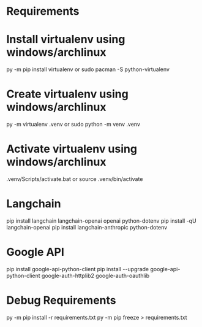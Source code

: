 # Requirements
# Install virtualenv using windows/archlinux
py -m pip install virtualenv or sudo pacman -S python-virtualenv
# Create virtualenv using windows/archlinux
py -m virtualenv .venv or sudo python -m venv .venv

# Activate virtualenv using windows/archlinux
.venv/Scripts/activate.bat or source .venv/bin/activate

# Langchain
pip install langchain langchain-openai openai python-dotenv
pip install -qU langchain-openai
pip install langchain-anthropic python-dotenv

# Google API
pip install google-api-python-client
pip install --upgrade google-api-python-client google-auth-httplib2 google-auth-oauthlib

# Debug Requirements
py -m pip install -r requirements.txt
py -m pip freeze > requirements.txt
